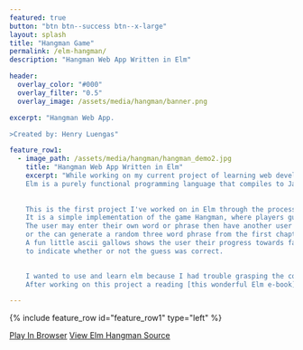 ```yaml
---
featured: true
button: "btn btn--success btn--x-large"
layout: splash
title: "Hangman Game"
permalink: /elm-hangman/
description: "Hangman Web App Written in Elm"

header:
  overlay_color: "#000"
  overlay_filter: "0.5"
  overlay_image: /assets/media/hangman/banner.png

excerpt: "Hangman Web App.

>Created by: Henry Luengas"

feature_row1:
  - image_path: /assets/media/hangman/hangman_demo2.jpg
    title: "Hangman Web App Written in Elm"
    excerpt: "While working on my current project of learning web development and porting my color-shredder to a web app, I started learning Elm.
    Elm is a purely functional programming language that compiles to Javascript and is used to create high performance scalable web applications.
    
    
    This is the first project I've worked on in Elm through the process of teaching myself web development.
    It is a simple implementation of the game Hangman, where players guess the characters of a word.
    The user may enter their own word or phrase then have another user play,
    or the can generate a random three word phrase from the first chapter of Don Quixote to play by themselves.
    A fun little ascii gallows shows the user their progress towards failure, and the character buttons used to enter guesses change color
    to indicate whether or not the guess was correct.

    
    I wanted to use and learn elm because I had trouble grasping the concepts of functional programming in school. We were taught functional programming by creating an interpreter for our own fucntional programming language. Thats even more of a dive into the deep end than trying to learn Elm!
    After working on this project a reading [this wonderful Elm e-book](https://elmprogramming.com/), I feel like I have gained a solid handle on functional programming and the lambda calculus."  

---
```


{% include feature_row id="feature_row1" type="left" %}

<a href="https://hangman.luengas.io" class="btn btn--success btn--large">Play In Browser</a>
<a href="https://github.com/HBot106/elm-hangman" class="btn btn--info btn--large">View Elm Hangman Source</a>